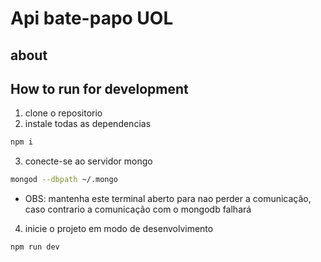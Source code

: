 # Api bate-papo UOL

## about

## How to run for development

1. clone o repositorio
2. instale todas as dependencias

```bash
npm i
```

3. conecte-se ao servidor mongo

```bash
mongod --dbpath ~/.mongo
```

- OBS: mantenha este terminal aberto para nao perder a comunicação, caso contrario a comunicação com o mongodb falhará


4. inicie o projeto em modo de desenvolvimento

```bash
npm run dev
```